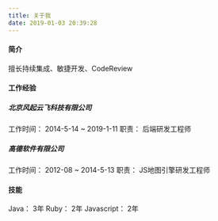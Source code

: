 ```yaml
---
title: 关于我
date: 2019-01-03 20:39:28
---
```


#### 简介
擅长持续集成、敏捷开发、CodeReview

#### 工作经验

##### 北京风起云飞科技有限公司
工作时间： 2014-5-14 ~ 2019-1-11
职责： 后端研发工程师

##### 高德软件有限公司
工作时间： 2012-08 ~ 2014-5-13
职责： JS地图引擎研发工程师


#### 技能
Java： 3年
Ruby： 2年
Javascript： 2年